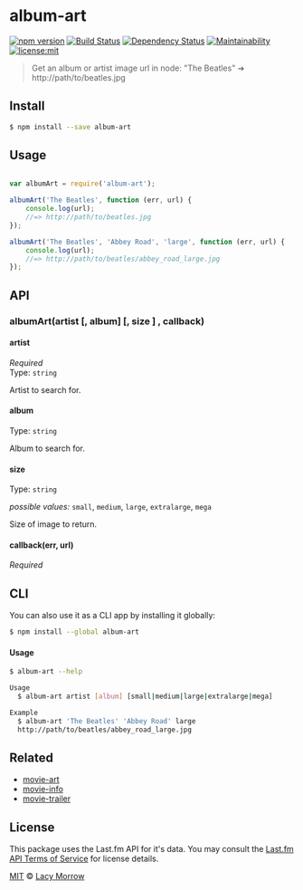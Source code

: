 # album-art 
[![npm version](https://badge.fury.io/js/album-art.svg)](https://badge.fury.io/js/album-art) [![Build Status](https://travis-ci.org/lacymorrow/album-art.svg?branch=master)](https://travis-ci.org/lacymorrow/album-art) [![Dependency Status](https://dependencyci.com/github/lacymorrow/album-art/badge)](https://dependencyci.com/github/lacymorrow/album-art) [![Maintainability](https://api.codeclimate.com/v1/badges/c3e8871f2b6009bd97e2/maintainability)](https://codeclimate.com/github/lacymorrow/album-art/maintainability) [![license:mit](https://img.shields.io/badge/license-mit-blue.svg)](https://opensource.org/licenses/MIT)

> Get an album or artist image url in node: "The Beatles" ➔ http://path/to/beatles.jpg


## Install

```bash
$ npm install --save album-art
```


## Usage

```js

var albumArt = require('album-art');

albumArt('The Beatles', function (err, url) {
    console.log(url);
    //=> http://path/to/beatles.jpg
});

albumArt('The Beatles', 'Abbey Road', 'large', function (err, url) {
    console.log(url);
    //=> http://path/to/beatles/abbey_road_large.jpg
});
```

## API

### albumArt(artist [, album] [, size ] , callback)

#### artist

*Required*  
Type: `string`

Artist to search for.

#### album

Type: `string`

Album to search for.

#### size

Type: `string` 

*possible values:* `small`, `medium`, `large`, `extralarge`, `mega`

Size of image to return.

#### callback(err, url)
*Required*


## CLI

You can also use it as a CLI app by installing it globally:

```bash
$ npm install --global album-art
```

#### Usage

```bash
$ album-art --help

Usage
  $ album-art artist [album] [small|medium|large|extralarge|mega]

Example
  $ album-art 'The Beatles' 'Abbey Road' large
  http://path/to/beatles/abbey_road_large.jpg
```


## Related

* [movie-art](https://github.com/lacymorrow/movie-art)
* [movie-info](https://github.com/lacymorrow/movie-info)
* [movie-trailer](https://github.com/lacymorrow/movie-trailer)


## License

This package uses the Last.fm API for it's data. You may consult the [Last.fm API Terms of Service](http://www.last.fm/api/tos) for license details. 

[MIT](http://opensource.org/licenses/MIT) © [Lacy Morrow](http://lacymorrow.com)
